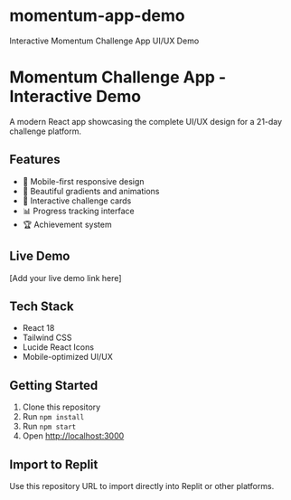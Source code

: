 # momentum-app-demo
Interactive Momentum Challenge App UI/UX Demo
# Momentum Challenge App - Interactive Demo

A modern React app showcasing the complete UI/UX design for a 21-day challenge platform.

## Features
- 📱 Mobile-first responsive design
- 🎨 Beautiful gradients and animations
- 🔄 Interactive challenge cards
- 📊 Progress tracking interface
- 🏆 Achievement system

## Live Demo
[Add your live demo link here]

## Tech Stack
- React 18
- Tailwind CSS
- Lucide React Icons
- Mobile-optimized UI/UX

## Getting Started
1. Clone this repository
2. Run `npm install`
3. Run `npm start`
4. Open [http://localhost:3000](http://localhost:3000)

## Import to Replit
Use this repository URL to import directly into Replit or other platforms.
